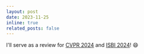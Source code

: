 ```yaml
---
layout: post
date: 2023-11-25
inline: true
related_posts: false
---
```


I'll serve as a review for [CVPR 2024](https://cvpr.thecvf.com/) and [ISBI 2024](https://biomedicalimaging.org/2024/)! :smile:
